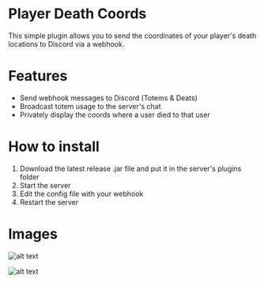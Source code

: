 # Player Death Coords
 This simple plugin allows you to send the coordinates of your player's death locations to Discord via a webhook.

# Features
- Send webhook messages to Discord (Totems & Deats)
 - Broadcast totem usage to the server's chat
 - Privately display the coords where a user died to that user

# How to install
1. Download the latest release .jar file and put it in the server's plugins folder
2. Start the server
3. Edit the config file with your webhook
4. Restart the server

# Images

![alt text](https://i.imgur.com/3fs2HNh.png)

![alt text](https://i.imgur.com/gvaF42Z.png)